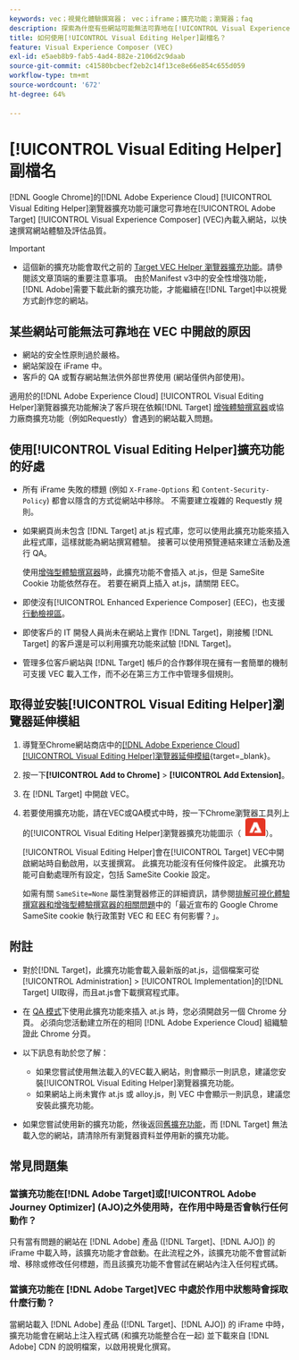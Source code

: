 ```yaml
---
keywords: vec；視覺化體驗撰寫器； vec；iframe；擴充功能；瀏覽器；faq
description: 探索為什麼有些網站可能無法可靠地在[!UICONTROL Visual Experience Composer] (VEC)中開啟。 [!UICONTROL Visual Editing Helper]瀏覽器擴充功能可讓您可靠地在VEC內載入網站。
title: 如何使用[!UICONTROL Visual Editing Helper]副檔名？
feature: Visual Experience Composer (VEC)
exl-id: e5aeb8b9-fab5-4ad4-882e-2106d2c9daab
source-git-commit: c41580bcbecf2eb2c14f13ce8e66e854c655d059
workflow-type: tm+mt
source-wordcount: '672'
ht-degree: 64%

---
```


# [!UICONTROL Visual Editing Helper]副檔名

[!DNL Google Chrome]的[!DNL Adobe Experience Cloud] [!UICONTROL Visual Editing Helper]瀏覽器擴充功能可讓您可靠地在[!UICONTROL Adobe Target] [!UICONTROL Visual Experience Composer] (VEC)內載入網站，以快速撰寫網站體驗及評估品質。

>[!IMPORTANT]
>
>* 這個新的擴充功能會取代之前的 [Target VEC Helper 瀏覽器擴充功能](/help/main/c-experiences/c-visual-experience-composer/r-troubleshoot-composer/vec-helper-browser-extension.md)。請參閱該文章頂端的重要注意事項。 由於Manifest v3中的安全性增強功能，[!DNL Adobe]需要下載此新的擴充功能，才能繼續在[!DNL Target]中以視覺方式創作您的網站。

## 某些網站可能無法可靠地在 VEC 中開啟的原因

* 網站的安全性原則過於嚴格。
* 網站架設在 iFrame 中。
* 客戶的 QA 或暫存網站無法供外部世界使用 (網站僅供內部使用)。

適用於的[!DNL Adobe Experience Cloud] [!UICONTROL Visual Editing Helper]瀏覽器擴充功能解決了客戶現在依賴[!DNL Target] [增強體驗撰寫器](/help/main/administrating-target/visual-experience-composer-set-up.md#eec)或協力廠商擴充功能（例如Requestly）會遇到的網站載入問題。

## 使用[!UICONTROL Visual Editing Helper]擴充功能的好處

* 所有 iFrame 失敗的標題 (例如 `X-Frame-Options` 和 `Content-Security-Policy`) 都會以隱含的方式從網站中移除。 不需要建立複雜的 Requestly 規則。
* 如果網頁尚未包含 [!DNL Target] at.js 程式庫，您可以使用此擴充功能來插入此程式庫，這樣就能為網站撰寫體驗。 接著可以使用預覽連結來建立活動及進行 QA。

  使用[增強型體驗撰寫器](/help/main/administrating-target/visual-experience-composer-set-up.md#eec)時，此擴充功能不會插入 at.js，但是 SameSite Cookie 功能依然存在。 若要在網頁上插入 at.js，請關閉 EEC。

* 即使沒有[!UICONTROL Enhanced Experience Composer] (EEC)，也支援[行動檢視區](/help/main/c-experiences/c-visual-experience-composer/mobile-viewports.md)。
* 即使客戶的 IT 開發人員尚未在網站上實作 [!DNL Target]，剛接觸 [!DNL Target] 的客戶還是可以利用擴充功能來試驗 [!DNL Target]。
* 管理多位客戶網站與 [!DNL Target] 帳戶的合作夥伴現在擁有一套簡單的機制可支援 VEC 載入工作，而不必在第三方工作中管理多個規則。

## 取得並安裝[!UICONTROL Visual Editing Helper]瀏覽器延伸模組

1. 導覽至Chrome網站商店中的[[!DNL Adobe Experience Cloud] [!UICONTROL Visual Editing Helper]瀏覽器延伸模組](https://chrome.google.com/webstore/detail/adobe-experience-cloud-vi/kgmjjkfjacffaebgpkpcllakjifppnca){target=_blank}。
1. 按一下&#x200B;**[!UICONTROL Add to Chrome]** > **[!UICONTROL Add Extension]**。
1. 在 [!DNL Target] 中開啟 VEC。
1. 若要使用擴充功能，請在VEC或QA模式中時，按一下Chrome瀏覽器工具列上的[!UICONTROL Visual Editing Helper]瀏覽器擴充功能圖示（ ![Visual Editing擴充功能圖示](/help/main/c-experiences/c-visual-experience-composer/r-troubleshoot-composer/assets/visual-editing-helper.png)）。

   [!UICONTROL Visual Editing Helper]會在[!UICONTROL Target] VEC中開啟網站時自動啟用，以支援撰寫。 此擴充功能沒有任何條件設定。 此擴充功能可自動處理所有設定，包括 SameSite Cookie 設定。

   如需有關 `SameSite=None` 屬性瀏覽器修正的詳細資訊，請參閱[排解可視化體驗撰寫器和增強型體驗撰寫器的相關問題](/help/main/c-experiences/c-visual-experience-composer/r-troubleshoot-composer/issues-related-to-the-visual-experience-composer-vec-and-enhanced-experience-composer-eec.md)中的「最近宣布的 Google Chrome SameSite cookie 執行政策對 VEC 和 EEC 有何影響？」。

## 附註

* 對於[!DNL Target]，此擴充功能會載入最新版的at.js，這個檔案可從[!UICONTROL Administration] > [!UICONTROL Implementation]的[!DNL Target] UI取得，而且at.js會下載撰寫程式庫。
* 在 [QA 模式](/help/main/c-activities/c-activity-qa/activity-qa.md)下使用此擴充功能來插入 at.js 時，您必須開啟另一個 Chrome 分頁。 必須向您活動建立所在的相同 [!DNL Adobe Experience Cloud] 組織驗證此 Chrome 分頁。
* 以下訊息有助於您了解：

   * 如果您嘗試使用無法載入的VEC載入網站，則會顯示一則訊息，建議您安裝[!UICONTROL Visual Editing Helper]瀏覽器擴充功能。
   * 如果網站上尚未實作 at.js 或 alloy.js，則 VEC 中會顯示一則訊息，建議您安裝此擴充功能。
* 如果您嘗試使用新的擴充功能，然後返回[舊擴充功能](/help/main/c-experiences/c-visual-experience-composer/r-troubleshoot-composer/vec-helper-browser-extension.md)，而 [!DNL Target] 無法載入您的網站，請清除所有瀏覽器資料並停用新的擴充功能。

## 常見問題集

### 當擴充功能在[!DNL Adobe Target]或[!UICONTROL Adobe Journey Optimizer] (AJO)之外使用時，在作用中時是否會執行任何動作？

只有當有問題的網站在 [!DNL Adobe] 產品 ([!DNL Target]、[!DNL AJO]) 的 iFrame 中載入時，該擴充功能才會啟動。在此流程之外，該擴充功能不會嘗試新增、移除或修改任何標題，而且該擴充功能不會嘗試在網站內注入任何程式碼。

### 當擴充功能在 [!DNL Adobe Target]VEC 中處於作用中狀態時會採取什麼行動？

當網站載入 [!DNL Adobe] 產品 ([!DNL Target]、[!DNL AJO]) 的 iFrame 中時，擴充功能會在網站上注入程式碼 (和擴充功能整合在一起) 並下載來自 [!DNL Adobe] CDN 的說明檔案，以啟用視覺化撰寫。
